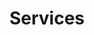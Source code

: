 ---
layout: articles
title: Services
key: page-services
articles:
  data_source: site.services
  type: grid
---